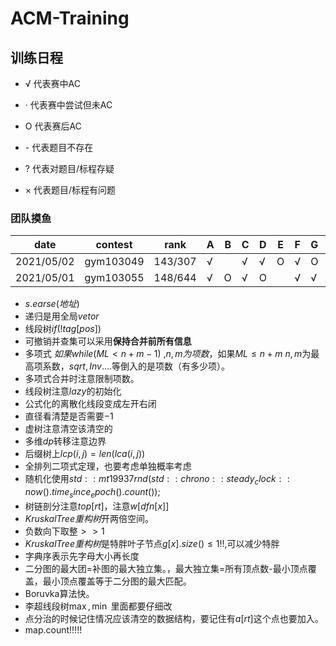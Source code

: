 # ACM-Training


## 训练日程

+ √  代表赛中AC

+ · 代表赛中尝试但未AC

+ O 代表赛后AC

+ \-  代表题目不存在

+ ?  代表对题目/标程存疑

+ × 代表题目/标程有问题

### 团队摸鱼

| date       | contest   | rank    | A   | B   | C   | D   | E   | F   | G   | H   | I   | J   | K   | L   | M   | N   | O   |
| ---------- | --------- | ------- | --- | --- | --- | --- | --- | --- | --- | --- | --- | --- | --- | --- | --- | --- | --- |
| 2021/05/02 | gym103049 | 143/307 | √   |     | √   | √   | O   | √   | O   | √   | O   |     | √   | -   | -   | -   | -   |
| 2021/05/01 | gym103055 | 148/644 | √   | O   | √   | O   |     | √   | √   |     | O   | √   |     | √   | √   | -   | -   |







+ $s.earse(地址)$
+ 递归是用全局$vetor$
+ 线段树$if(!tag[pos])$
+ 可撤销并查集可以采用**保持合并前所有信息**
+ 多项式 $如果 while(ML<n+m-1)$ ,$n,m为项数$，如果$ML\leq n+m$
$n,m$为最高项系数，$sqrt,Inv....$等倒入的是项数（有多少项）。
+ 多项式合并时注意限制项数。
+ 线段树注意$lazy$的初始化
+ 公式化的离散化线段变成左开右闭  
+ 直径看清楚是否需要$-1$
+ 虚树注意清空该清空的
+ 多维$dp$转移注意边界
+ 后缀树上$lcp(i,j)=len(lca(i,j))$
+ 全排列二项式定理，也要考虑单独概率考虑
+ 随机化使用$std::mt19937 rnd(std::chrono::steady_clock::now().time_since_epoch().count());$
+ 树链剖分注意$top[rt]$，注意$w[dfn[x]]$
+ $KruskalTree重构树$开两倍空间。
+ 负数向下取整$>>1$
+ $KruskalTree重构树$是特胖叶子节点$g[x].size()\leq 1$!!,可以减少特胖
+ 字典序表示先字母大小再长度
+ 二分图的最大团=补图的最大独立集。，最大独立集=所有顶点数-最小顶点覆盖，最小顶点覆盖等于二分图的最大匹配。
+ Boruvka算法快。
+ 李超线段树$\max,\min$ 里面都要仔细改
+ 点分治的时候记住情况应该清空的数据结构，要记住有$a[rt]$这个点也要加入。
+ map.count!!!!!






<!-- ### 牛客多校
+ [2020牛客暑期多校训练营（第一场）](https://ac.nowcoder.com/acm/contest/5666)  $solve(2/10)$,$upsolve(2/10)$
+ [2020牛客暑期多校训练营（第二场）](https://ac.nowcoder.com/acm/contest/5667) $solve(1/11)$,$upsolve(9/11)$
+ [2020牛客暑期多校训练营（第三场）](https://ac.nowcoder.com/acm/contest/5668) $solve(5/12)$,$upsolve(9/12)$
+ [2020牛客暑期多校训练营（第四场）](https://ac.nowcoder.com/acm/contest/5669) $solve(3/10)$,$upsolve(4/10)$
+ [2020牛客暑期多校训练营（第五场）](https://ac.nowcoder.com/acm/contest/5670) $solve(4/11)$,$upsolve(8/10)$
+ [2020牛客暑期多校训练营（第六场）](https://ac.nowcoder.com/acm/contest/5671) $solve(2/11)$,$upsolve(6/11)$
+ [2020牛客暑期多校训练营（第七场）](https://ac.nowcoder.com/acm/contest/5672) 
+ [2020牛客暑期多校训练营（第八场）](https://ac.nowcoder.com/acm/contest/5673) $solve(3/11)$,$upsolve(5/11)$
+ [2020牛客暑期多校训练营（第九场）](https://ac.nowcoder.com/acm/contest/5673) $solve(3/11)$,$upsolve(10/12)$ -->



